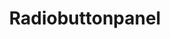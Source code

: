 ---
layout: pattern.njk
key: radiobuttonpanel-legacy_de
title: Radiobuttonpanel
parent: components-legacy_de
image: legacy/overview/radiobuttonpanel.webp
keywords: 
order: 210
---